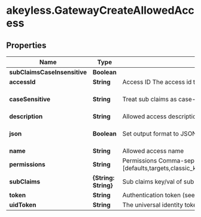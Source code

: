 # akeyless.GatewayCreateAllowedAccess

## Properties

Name | Type | Description | Notes
------------ | ------------- | ------------- | -------------
**subClaimsCaseInsensitive** | **Boolean** |  | [optional] 
**accessId** | **String** | Access ID The access id to be attached to this allowed access. Auth method with this access id should already exist. | 
**caseSensitive** | **String** | Treat sub claims as case-sensitive [true/false] | [optional] [default to &#39;true&#39;]
**description** | **String** | Allowed access description | [optional] 
**json** | **Boolean** | Set output format to JSON | [optional] [default to false]
**name** | **String** | Allowed access name | 
**permissions** | **String** | Permissions  Comma-seperated list of permissions for this allowed access. Available permissions: [defaults,targets,classic_keys,automatic_migration,ldap_auth,dynamic_secret,k8s_auth,log_forwarding,zero_knowledge_encryption,rotated_secret,caching,event_forwarding,admin,kmip,general] | [optional] 
**subClaims** | **{String: String}** | Sub claims key/val of sub claims, e.g group&#x3D;admins,developers | [optional] 
**token** | **String** | Authentication token (see &#x60;/auth&#x60; and &#x60;/configure&#x60;) | [optional] 
**uidToken** | **String** | The universal identity token, Required only for universal_identity authentication | [optional] 


